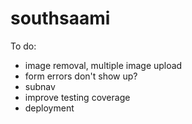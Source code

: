 # southsaami

To do:
- image removal, multiple image upload
- form errors don't show up?
- subnav
- improve testing coverage
- deployment
